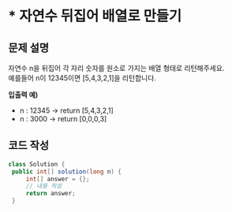 # * 자연수 뒤집어 배열로 만들기

## 문제 설명

 자연수 n을 뒤집어 각 자리 숫자를 원소로 가지는 배열 형태로 리턴해주세요.<br>
 예를들어 n이 12345이면 [5,4,3,2,1]을 리턴합니다.
 
 <strong>입출력 예)</strong>
 <ul>
     <li> n : 12345 -> return [5,4,3,2,1]</li>
     <li>n : 3000  -> return [0,0,0,3]</li>
 </ul>
 
 ## 코드 작성
 ```java
 class Solution {
  public int[] solution(long n) {
      int[] answer = {};
      // 내용 작성
      return answer;
  }
 ```
